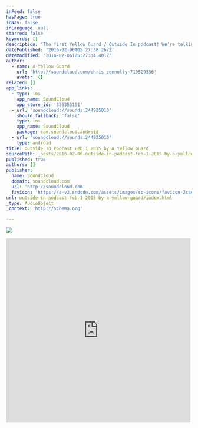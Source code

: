```yaml
---
inFeed: false
hasPage: true
inNav: false
inLanguage: null
starred: false
keywords: []
description: "The first Yellow Guard / Outside In podcast! We're talking the Iowa caucuses, Donald Trump and Ted Cruz."
datePublished: '2016-02-06T05:27:38.267Z'
dateModified: '2016-02-06T05:27:34.401Z'
author:
  - name: A Yellow Guard
    url: 'http://soundcloud.com/chris-connolly-719529536'
    avatar: {}
related: []
app_links:
  - type: ios
    app_name: SoundCloud
    app_store_id: '336353151'
  - url: 'soundcloud://sounds:244925010'
    should_fallback: 'false'
    type: ios
    app_name: SoundCloud
    package: com.soundcloud.android
  - url: 'soundcloud://sounds:244925010'
    type: android
title: Outside In Podcast Feb 1 2015 by A Yellow Guard
sourcePath: _posts/2016-02-06-outside-in-podcast-feb-1-2015-by-a-yellow-guard.md
published: true
authors: []
publisher:
  name: SoundCloud
  domain: soundcloud.com
  url: 'http://soundcloud.com'
  favicon: 'https://a-v2.sndcdn.com/assets/images/sc-icons/favicon-2cadd14b.ico'
url: outside-in-podcast-feb-1-2015-by-a-yellow-guard/index.html
_type: AudioObject
_context: 'http://schema.org'

---
```

![](https://the-grid-user-content.s3-us-west-2.amazonaws.com/6110f4dc-5a1b-4e80-a4fd-3947c8a65a08.png)

<iframe src="https://cdn.embedly.com/widgets/media.html?src=https%3A%2F%2Fw.soundcloud.com%2Fplayer%2F%3Fvisual%3Dtrue%26url%3Dhttp%253A%252F%252Fapi.soundcloud.com%252Ftracks%252F244925010%26show_artwork%3Dtrue&amp;url=https%3A%2F%2Fsoundcloud.com%2Fchris-connolly-719529536%2Foutside-in-podcast-feb-1-2015&amp;image=http%3A%2F%2Fi1.sndcdn.com%2Fartworks-000145473538-nwmokm-t500x500.jpg&amp;key=b7d04c9b404c499eba89ee7072e1c4f7&amp;type=text%2Fhtml&amp;schema=soundcloud" width="500" height="500" scrolling="no" frameborder="0" allowfullscreen="allowfullscreen" style=""></iframe>